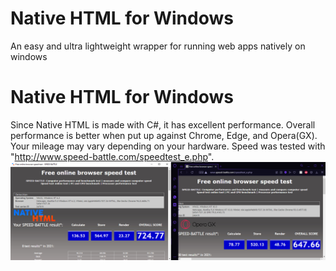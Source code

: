 # Native HTML for Windows
An easy and ultra lightweight wrapper for running web apps natively on windows



# Native HTML for Windows
Since Native HTML is made with C#, it has excellent performance.
Overall performance is better when put up against Chrome, Edge, and Opera(GX).
Your mileage may vary depending on your hardware.
Speed was tested with "http://www.speed-battle.com/speedtest_e.php".
![Native HTML beating Opera GX](https://github.com/SamarthCat/Native-HTML-for-Windows/blob/main/Images/Performance.png)
